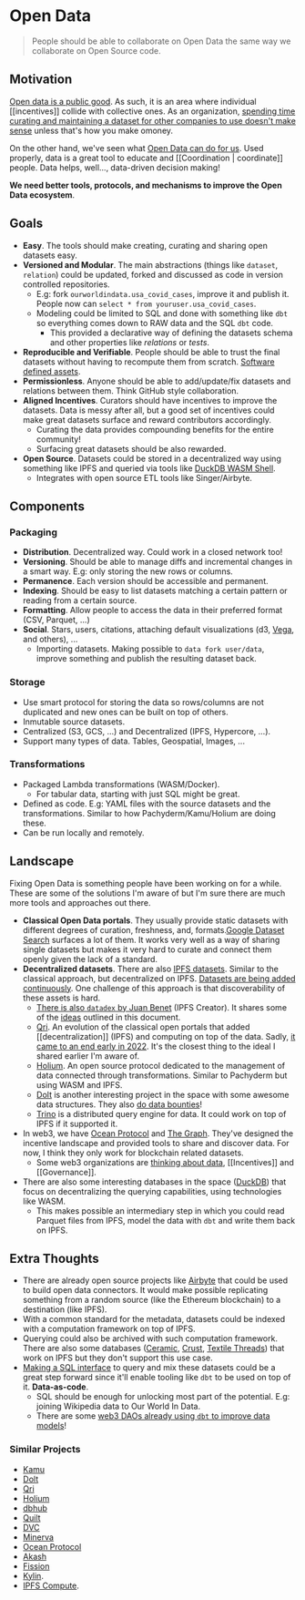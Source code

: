 # Open Data

> People should be able to collaborate on Open Data the same way we collaborate on Open Source code.

## Motivation
[Open data is a public good](https://en.wikipedia.org/wiki/Open_data#Open_Data_as_commons). As such, it is an area where individual [[incentives]] collide with collective ones. As an organization, [spending time curating and maintaining a dataset for other companies to use doesn't make sense](https://en.wikipedia.org/wiki/Economics_of_open_data) unless that's how you make omoney.

On the other hand, we've seen what [Open Data can do for us](https://twitter.com/patrickc/status/1256987283141492736). Used properly, data is a great tool to educate and [[Coordination | coordinate]] people. Data helps, well..., data-driven decision making! 

**We need better tools, protocols, and mechanisms to improve the Open Data ecosystem**. 

## Goals
- **Easy**. The tools should make creating, curating and sharing open datasets easy.
- **Versioned and Modular**. The main abstractions (things like `dataset`, `relation`) could be updated, forked and discussed as code in version controlled repositories.
	- E.g: fork `ourworldindata.usa_covid_cases`, improve it and publish it. People now can `select * from youruser.usa_covid_cases`.
	- Modeling could be limited to SQL and done with something like `dbt` so everything comes down to RAW data and the SQL `dbt` code.
		- This provided a declarative way of defining the datasets schema and other properties like _relations_ or _tests_.
- **Reproducible and Verifiable**. People should be able to trust the final datasets without having to recompute them from scratch. [Software defined assets](https://dagster.io/blog/software-defined-assets).
- **Permissionless**. Anyone should be able to add/update/fix datasets and relations between them. Think GitHub style collaboration.
- **Aligned Incentives**. Curators should have incentives to improve the datasets. Data is messy after all, but a good set of incentives could make great datasets surface and reward contributors accordingly.
	- Curating the data provides compounding benefits for the entire community!
	- Surfacing great datasets should be also rewarded.
- **Open Source**. Datasets could be stored in a decentralized way using something like IPFS and queried via tools like [DuckDB WASM Shell](https://shell.duckdb.org/).
	- Integrates with open source ETL tools like Singer/Airbyte.

## Components

### Packaging
- **Distribution**. Decentralized way. Could work in a closed network too!
- **Versioning**. Should be able to manage diffs and incremental changes in a smart way. E.g: only storing the new rows or columns.
- **Permanence**. Each version should be accessible and permanent.
- **Indexing**. Should be easy to list datasets matching a certain pattern or reading from a certain source.
- **Formatting**. Allow people to access the data in their preferred format (CSV, Parquet, ...)
- **Social**. Stars, users, citations, attaching default visualizations (d3, [Vega](https://vega.github.io/), and others), ...
	- Importing datasets. Making possible to `data fork user/data`, improve something and publish the resulting dataset back.

### Storage
- Use smart protocol for storing the data so rows/columns are not duplicated and new ones can be built on top of others. 
- Inmutable source datasets.
- Centralized (S3, GCS, ...) and Decentralized (IPFS, Hypercore, ...).
- Support many types of data. Tables, Geospatial, Images, ...

### Transformations
- Packaged Lambda transformations (WASM/Docker). 
	- For tabular data, starting with just SQL might be great. 
- Defined as code. E.g: YAML files with the source datasets and the transformations. Similar to how Pachyderm/Kamu/Holium are doing these.
- Can be run locally and remotely.

## Landscape

Fixing Open Data is something people have been working on for a while. These are some of the solutions I'm aware of but I'm sure there are much more tools and approaches out there.

- **Classical Open Data portals**. They usually provide static datasets with different degrees of curation, freshness, and, formats.[Google Dataset Search](https://datasetsearch.research.google.com/search?query=coronavirus%20covid-19&docid=L2cvMTFtX2pzNTN5OQ%3D%3D) surfaces a lot of them.  It works very well as a way of sharing single datasets but makes it very hard to curate and connect them openly given the lack of a standard.
- **Decentralized datasets**. There are also [IPFS datasets](https://awesome.ipfs.io/datasets/). Similar to the classical approach, but decentralized on IPFS. [Datasets are being added continuously](https://youtu.be/-9rKtrwMkG0?t=638). One challenge of this approach is that discoverability of these assets is hard.
	- [There is also `datadex` by Juan Benet](https://juan.benet.ai/blog/2014-03-11-discussion-scienceexchange/) (IPFS Creator). It shares some of the  [ideas](https://github.com/jbenet/data/blob/master/dev/designdoc.md) outlined in this document.
	- [Qri](https://qri.io/). An evolution of the classical open portals that added [[decentralization]] (IPFS) and computing on top of the data. Sadly, [it came to an end early in 2022](https://qri.io/winding_down). It's the closest thing to the ideal I shared earlier I'm aware of.
	- [Holium](https://docs.holium.org/). An open source protocol dedicated to the management of data connected through transformations. Similar to Pachyderm but using WASM and IPFS.
	- [Dolt](https://docs.dolthub.com/) is another interesting project in the space with some awesome data structures. They also [do data bounties](https://www.dolthub.com/repositories/dolthub/us-businesses)!
	- [Trino](https://trino.io/) is a distributed query engine for data. It could work on top of IPFS if it supported it.
- In web3, we have [Ocean Protocol](https://oceanprotocol.com/) and [The Graph](https://thegraph.com/). They've designed the incentive landscape and provided tools to share and discover data. For now, I think they only work for blockchain related datasets.
	- Some web3 organizations are [thinking about data](https://docs.indexcoop.com/our-products/data-economy-index-data), [[Incentives]] and [[Governance]].
- There are also some interesting databases in the space ([DuckDB](https://duckdb.org/)) that focus on decentralizing the querying capabilities, using technologies like WASM.
	- This makes possible an intermediary step in which you could read Parquet files from IPFS, model the data with `dbt` and write them back on IPFS.

## Extra Thoughts
- There are already open source projects like [Airbyte](https://airbyte.com/) that could be used to build open data connectors. It would make possible replicating something from a random source (like the Ethereum blockchain) to a destination (like IPFS).
- With a common standard for the metadata, datasets could be indexed with a computation framework on top of IPFS.
- Querying could also be archived with such computation framework. There are also some databases ([Ceramic](https://ceramic.network/), [Crust](https://www.crust.network/), [Textile Threads](https://github.com/textileio/go-threads)) that work on IPFS but they don't support this use case.
- [Making a SQL interface](https://twitter.com/josephjacks_/status/1492931290416365568) to query and mix these datasets could be a great step forward since it'll enable tooling like `dbt` to be used on top of it. **Data-as-code**.
	- SQL should be enough for unlocking most part of the potential. E.g: joining Wikipedia data to Our World In Data.
	- There are some [web3 DAOs already using `dbt` to improve data models](https://github.com/MetricsDAO/harmony_dbt/tree/main/models/metrics)!

### Similar Projects
- [Kamu](https://www.kamu.dev/)
- [Dolt](https://github.com/dolthub/dolt)
- [Qri](https://qri.io/)
- [Holium](https://docs.holium.org/)
- [dbhub](https://dbhub.io/)
- [Quilt](https://github.com/quiltdata/quilt)
- [DVC](https://github.com/iterative/dvc)
- [Minerva](https://github.com/bdchain/Minerva)
- [Ocean Protocol](https://oceanprotocol.com/technology/compute-to-data)
- [Akash](https://akash.network/)
- [Fission](https://fission.codes/)
- [Kylin](https://wiki.kylin.network/getting-started/project-details/project-architecture/data-analytics).
- [IPFS Compute](https://github.com/adlrocha/ipfs-compute).